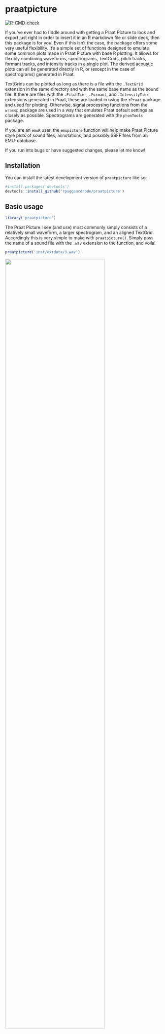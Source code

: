 
<!-- README.md is generated from README.Rmd. Please edit that file -->

# praatpicture

<!-- badges: start -->

[![R-CMD-check](https://github.com/rpuggaardrode/praatpicture/actions/workflows/R-CMD-check.yaml/badge.svg)](https://github.com/rpuggaardrode/praatpicture/actions/workflows/R-CMD-check.yaml)
<!-- badges: end -->

If you’ve ever had to fiddle around with getting a Praat Picture to look
and export just right in order to insert it in an R markdown file or
slide deck, then this package is for you! Even if this isn’t the case,
the package offers some very useful flexibility. It’s a simple set of
functions designed to emulate some common plots made in Praat Picture
with base R plotting. It allows for flexibly combining waveforms,
spectrograms, TextGrids, pitch tracks, formant tracks, and intensity
tracks in a single plot. The derived acoustic plots can all be generated
directly in R, or (except in the case of spectrograms) generated in
Praat.

TextGrids can be plotted as long as there is a file with the `.TextGrid`
extension in the same directory and with the same base name as the sound
file. If there are files with the `.PitchTier`, `.Formant`, and
`.IntensityTier` extensions generated in Praat, these are loaded in
using the `rPraat` package and used for plotting. Otherwise, signal
processing functions from the `wrassp` package are used in a way that
emulates Praat default settings as closely as possible. Spectrograms are
generated with the `phonTools` package.

If you are an `emuR` user, the `emupicture` function will help make
Praat Picture style plots of sound files, annotations, and possibly SSFF
files from an EMU-database.

If you run into bugs or have suggested changes, please let me know!

## Installation

You can install the latest development version of `praatpicture` like
so:

``` r
#install.packages('devtools')
devtools::install_github('rpuggaardrode/praatpicture')
```

## Basic usage

``` r
library('praatpicture')
```

The Praat Picture I see (and use) most commonly simply consists of a
relatively small waveform, a larger spectrogram, and an aligned
TextGrid. Accordingly this is very simple to make with `praatpicture()`.
Simply pass the name of a sound file with the `.wav` extension to the
function, and voila!

``` r
praatpicture('inst/extdata/3.wav')
```

<img src="man/figures/README-unnamed-chunk-4-1.png" width="80%" />

Often you won’t want to plot an entire sound file, but only a small
portion of it. This is no problem – simply use the `start` and `end`
arguments to tell R exactly what you want to plot. If we just want to
plot the portion between 0.5–1.1 seconds of the above file, we do it
like this:

``` r
praatpicture('inst/extdata/3.wav', start=0.5, end=1.1)
```

<img src="man/figures/README-unnamed-chunk-5-1.png" width="80%" />

Similar to the Praat defaults, only the start and end times are shown at
the bottom of the plot, and only highest frequencies and lowest
frequencies are shown next to the spectrogram, etc. We can generate more
“R-like” axis ticks by setting the arguments `min_max_only = FALSE` and
`start_end_only = FALSE`. If we want to keep the original time on the
x-axis, this can be controlled with the argument `tfrom0 = FALSE`.

``` r
praatpicture('inst/extdata/3.wav', start=0.5, end=1.1, min_max_only=FALSE, 
             start_end_only=FALSE, tfrom0=FALSE)
```

<img src="man/figures/README-unnamed-chunk-6-1.png" width="80%" />

The `frames` argument controls what kind of plot components we see. If
we weren’t interested in the TextGrid, we could set it to
`frames=c('sound', 'spectrogram')`. The `proportion` argument controls
how much space is taken up by each component; in this case, we probably
want a spectrogram that’s a little larger than the waveform, which can
be done with e.g. `proportion=c(40,60)`, setting aside 40% of the
plotting area for the waveform and 60% for the spectrogram.

``` r
praatpicture('inst/extdata/3.wav', start=0.5, end=1.1, 
             frames=c('sound', 'spectrogram'), proportion=c(40,60))
```

<img src="man/figures/README-unnamed-chunk-7-1.png" width="80%" />

## The waveform

By default, all channels of a sound file are plotted. This can be
changed with the `wave_channels` argument. If you want names next to
individual channels, this can be achieved with the `wave_channelNames`
argument, which is set to `FALSE` by default. If you want to plot the
waveform in a different color than black, this is controlled with the
`wave_color` argument:

``` r
praatpicture('inst/extdata/3.wav', start=0.5, end=1.1, 
             frames=c('sound', 'spectrogram'), proportion=c(20,80),
             wave_color='grey')
```

<img src="man/figures/README-unnamed-chunk-8-1.png" width="80%" />

## The TextGrid

By default, all tiers in the TextGrid are plotted. If we want to plot
different tiers, we can tell R using the `tiers` argument. If we were
only interested in the second and third tiers, we could call
`tiers=c(2,3)`. The `tg_focusTier` argument controls for which tiers
dotted lines are plotted on all plot components (this can be a number,
but could also be `'all'` or `'none'`. If we are not interested in
having names next to the tiers, we can set `tg_tierNames=FALSE`.

``` r
praatpicture('inst/extdata/3.wav', start=0.5, end=1.1, 
             tg_tiers=c(2,3), tg_focusTier=3, tg_tierNames=FALSE)
```

<img src="man/figures/README-unnamed-chunk-9-1.png" width="80%" />

By default, text is center aligned, but we can also align it to the left
or to the right with the `tg_alignment` argument. This doesn’t have to
be the same for all tiers!

Praat usually interprets a `_` as meaning that the following character
should be subscripted, along with a number of other formatting choices
which can be checked
[here](https://www.fon.hum.uva.nl/praat/manual/Text_styles.html). These
are not emulated by default in `praatpicture` for a number of reasons,
but can be emulated with the logical `tg_specialChar` argument, as shown
below. Be aware that this does not work with Praat’s formatting for
[special
characters](https://www.fon.hum.uva.nl/praat/manual/Special_symbols.html),
which `praatpicture` presently does not have any method for.

``` r
praatpicture('inst/extdata/3.wav', start=0.5, end=1.1, 
             tg_tiers=c(2,3), tg_focusTier=3, tg_tierNames=FALSE,
             tg_alignment=c('right', 'left'), tg_specialChar=TRUE)
```

<img src="man/figures/README-unnamed-chunk-10-1.png" width="80%" /> Text
color can be controlled with the `tg_color` argument, which takes either
a single string or a vector of strings, if you want different tiers to
have different colors. Focus tiers are shown as dotted black lines
throughout all plot components by default, but the color and line type
can be controlled with the `tg_focusTierColor` and
`tg_focusTierLineType` arguments – if there are multiple focus tiers,
line type and color can be varied. Below, we have dashed orange lines on
top of black solid lines when segment and word boundaries coincide,
using the same color scheme in the TextGrid itself.

``` r
praatpicture('inst/extdata/3.wav', start=0.5, end=1.1, 
             tg_tiers=c(2,3), tg_focusTier='all', tg_specialChar=FALSE,
             tg_focusTierColor=c('black', 'orange'), tg_color=c('black', 'orange'),
             tg_focusTierLineType=c('solid', 'aa'))
```

<img src="man/figures/README-unnamed-chunk-11-1.png" width="80%" />

## The spectrogram

Spectrograms are generated in R using the `phonTools` package. Default
settings (and the other various possible settings) are as close as
possible to those in Praat. You can change frequency range with
`spec_freqRange` and dynamic range with `spec_dynamicRange`:

``` r
praatpicture('inst/extdata/3.wav', start=0.5, end=1.1, 
             frames=c('sound', 'spectrogram'), proportion=c(30,70),
             spec_freqRange=c(0,8000), spec_dynamicRange=70)
```

<img src="man/figures/README-unnamed-chunk-12-1.png" width="80%" />

You can also change the shape and length of windows used for the Fourier
transformations, and the number of time steps at which spectra are
generated. Note that not all window shapes offered by Praat are
available in `phonTools`. Here is a broadband spectrogram using a
Bartlett window:

``` r
praatpicture('inst/extdata/3.wav', start=0.5, end=1.1, 
             frames=c('sound', 'spectrogram'), proportion=c(30,70),
             spec_windowShape='Bartlett', spec_windowLength=0.03)
```

<img src="man/figures/README-unnamed-chunk-13-1.png" width="80%" />

Spectrogram colors can be controlled with the `spec_color` argument
which takes two or more strings giving the colors of low, high, and
optionally in-between frequencies:

``` r
praatpicture('inst/extdata/3.wav', start=0.5, end=1.1, 
             frames=c('sound', 'spectrogram'), proportion=c(30,70),
             spec_color=c('darkblue', 'blue', 'cyan', 'yellow', 'orange', 
                          'brown', 'red'))
```

<img src="man/figures/README-unnamed-chunk-14-1.png" width="80%" />

## Pitch

Pitch can be plotted like so:

``` r
praatpicture('inst/extdata/3.wav', start=0.5, end=1.1, 
             frames=c('sound', 'pitch'), proportion=c(40,60))
```

<img src="man/figures/README-unnamed-chunk-15-1.png" width="80%" />

As in Praat, we can change the plot type (line or speckle?), scale, and
frequency range. Here is the same contour with a much narrower frequency
range, speckled logarithmically:

``` r
praatpicture('inst/extdata/3.wav', start=0.5, end=1.1, 
             frames=c('sound', 'pitch'), proportion=c(40,60),
             pitch_scale='logarithmic', pitch_freqRange=c(100,200),
             pitch_plotType='speckle')
```

<img src="man/figures/README-unnamed-chunk-16-1.png" width="80%" />

If we want to use semitones instead of Hz, we can set a reference level
with `pitch_semitonesRe`:

``` r
praatpicture('inst/extdata/3.wav', start=0.5, end=1.1, 
             frames=c('sound', 'pitch'), proportion=c(40,60),
             pitch_scale='semitones', pitch_semitonesRe=120,
             pitch_plotType='speckle', pitch_freqRange=c(-5,5))
```

<img src="man/figures/README-unnamed-chunk-17-1.png" width="80%" />

In all the above pitch plots, the pitch tracks themselves have been
taken from a Praat file called `1.PitchTier`. R knows that it should do
that if such a file is available. Let’s try it again for a file where
there is no equivalent `PitchTier` file available, namely `2.wav`:

``` r
list.files('inst/extdata')
#> [1] "1.Formant"       "1.IntensityTier" "1.PitchTier"     "1.TextGrid"     
#> [5] "1.wav"           "2.wav"           "3.TextGrid"      "3.wav"
```

``` r
praatpicture('inst/extdata/2.wav', start=0.7, end=1.2, 
             frames=c('sound', 'pitch'), proportion=c(40,60),
             pitch_scale='logarithmic', pitch_freqRange=c(100,200),
             pitch_plotType='speckle')
```

<img src="man/figures/README-unnamed-chunk-19-1.png" width="80%" />

No complaints from `praatpicture`! In this case the pitch track is
simply generated using the R-internal function `ksvF0()` from the
`wrassp` package. Results won’t be identical to Praat, because the
algorithms used to track pitch are different, but it should be
reasonably close – parameters are set to mimic those of Praat as closely
as possible, including using a Gaussian-like window shape. As in Praat,
you can change the time step, floor, and ceiling values used for
detemrining pitch with the `pitch_timeStep`, `pitch_floor`, and
`pitch_ceiling` arguments. Here I’ve set `pitch_floor` at a silly high
level of 120 Hz just to show the effect:

``` r
praatpicture('inst/extdata/2.wav', start=0.7, end=1.2, 
             frames=c('sound', 'pitch'), proportion=c(40,60),
             pitch_scale='logarithmic', pitch_freqRange=c(100,200),
             pitch_plotType='speckle', pitch_floor=120, pitch_timeStep=0.005)
```

<img src="man/figures/README-unnamed-chunk-20-1.png" width="80%" />

## Formants

Formants can be plotted like so:

``` r
praatpicture('inst/extdata/3.wav', start=0.5, end=1.1, 
             frames=c('sound', 'formant'), proportion=c(30,70))
```

<img src="man/figures/README-unnamed-chunk-21-1.png" width="80%" />

As above, we can vary the plot type and frequency range like so:

``` r
praatpicture('inst/extdata/3.wav', start=0.5, end=1.1, 
             frames=c('sound', 'formant'), proportion=c(30,70),
             formant_plotType='draw', formant_freqRange=c(0,3000))
```

<img src="man/figures/README-unnamed-chunk-22-1.png" width="80%" />

If formants are speckled, we can also adjust the dynamic range, such
that formants in frames with intensity below a certain threshold are not
plotted. The default (as in Praat) is 30 dB, let’s try with 40, which
should show more ‘hallucinated’ formants. This also shows how the dotted
lines indicating multiples of 1,000 Hz can be omitted with the
`formant_dottedLines` argument.

``` r
praatpicture('inst/extdata/3.wav', start=0.5, end=1.1, 
             frames=c('sound', 'formant'), proportion=c(30,70),
             formant_dynamicRange=40, formant_dottedLines = FALSE)
```

<img src="man/figures/README-unnamed-chunk-23-1.png" width="80%" />

A special argument is the logical `formant_plotOnSpec`, which when used
in combination with a spectrogram will plot formants on top of the
spectrogram. Formant colors can be controlled with the `formant_color`
argument, which is either a single string or a vector; in the latter
case, different formants will have different colors. This applies
whether formants are plotted on their own or with a spectrogram.

``` r
praatpicture('inst/extdata/3.wav', start=0.5, end=1.1, 
             frames=c('sound', 'spectrogram'), proportion=c(30,70),
             formant_plotOnSpec=TRUE, 
             formant_color=c('red', 'blue', 'white', 'green'))
```

<img src="man/figures/README-unnamed-chunk-24-1.png" width="80%" />

As we saw with pitch above, these formant tracks all come from a Praat
file. If there wasn’t one available, formants would be tracked using the
`forest()` function from the `wrassp()` package:

``` r
praatpicture('inst/extdata/2.wav', start=0.7, end=1.2, 
             frames=c('sound', 'formant'), proportion=c(30,70))
```

<img src="man/figures/README-unnamed-chunk-25-1.png" width="80%" />

Most of the arguments that can be changed in Praat can also be changed
here, including the time step, maximum number of formants, and window
length. Unfortunately, `forest()` doesn’t allow us to change reference
levels for the individual formants.

``` r
praatpicture('inst/extdata/2.wav', start=0.7, end=1.2, 
             frames=c('sound', 'formant'), proportion=c(30,70),
             formant_maxN=4, formant_timeStep=0.01,
             formant_windowLength=0.05)
```

<img src="man/figures/README-unnamed-chunk-26-1.png" width="80%" />

In lieu of changing reference levels, a useful `forest()` argument which
we can also set with `praatpicture` is `gender`, set here to reflect
that this is a female speaker:

``` r
praatpicture('inst/extdata/2.wav', start=0.7, end=1.2, 
             frames=c('sound', 'formant'), proportion=c(30,70),
             formant_maxN=4, formant_timeStep=0.01,
             formant_windowLength=0.05, gender='f')
```

<img src="man/figures/README-unnamed-chunk-27-1.png" width="80%" />

## Intensity

Intensity can be plotted like so:

``` r
praatpicture('inst/extdata/3.wav', start=0.5, end=1.1, 
             frames=c('sound', 'intensity'), proportion=c(30,70))
```

<img src="man/figures/README-unnamed-chunk-28-1.png" width="80%" />

The plotting range can be changed with `intensity_range`. This is
plotted from an `IntensityTier` Praat file – if one isn’t available, it
is calculated using the `rmsana()` function from `wrassp`:

``` r
praatpicture('inst/extdata/2.wav', start=0.7, end=1.2, 
             frames=c('sound', 'intensity'), proportion=c(30,70))
```

<img src="man/figures/README-unnamed-chunk-29-1.png" width="80%" />

As in Praat, we can edit time step and minimum pitch values. Here I’ve
plotted it with a very low resolution just to demonstrate:

``` r
praatpicture('inst/extdata/2.wav', start=0.7, end=1.2, 
             frames=c('sound', 'intensity'), proportion=c(30,70),
             intensity_timeStep=0.05)
```

<img src="man/figures/README-unnamed-chunk-30-1.png" width="80%" />

## Drawing rectangles and arrows

`praatpicture` allows you to draw arrows or rectangles on individual
plot components using the `draw_rectangle` and `draw_arrow` arguments.
This is done using the base R plotting functions `rect()` and
`arrows()`. It works like this: You pass the argument a vector
containing first the plot component to draw on, and then further
arguments you want to pass on to `rect()` or `arrows()`; the first four
of these should be coordinates on the x and y axis. Here’s an example
which draws a rectangle on the spectrogram between 0.15–0.2 seconds, and
between 500–4000 Hz.

``` r
praatpicture('inst/extdata/3.wav', start=0.5, end=1.1, 
             frames=c('sound', 'spectrogram'), proportion=c(30,70),
             start_end_only=FALSE, min_max_only=FALSE,
             draw_rectangle=c('spectrogram', 0.15, 500, 0.2, 4000))
```

<img src="man/figures/README-unnamed-chunk-31-1.png" width="80%" />

If you want to draw multiple rectangles or multiple arrows, you can pass
a list containing vectors with plotting information.

``` r
praatpicture('inst/extdata/3.wav', start=0.5, end=1.1, 
             frames=c('sound', 'spectrogram'), proportion=c(30,70),
             start_end_only=FALSE, min_max_only=FALSE,
             draw_rectangle=list(
               c('spectrogram', 0.15, 500, 0.2, 4000, border='blue'),
               c('sound', 0.15, -0.01, 0.2, 0.01, border='red')),
             draw_arrow=c('spectrogram', 0.5, 1000, 0.42, 2000, col='darkgreen',
                          lwd=3))
```

<img src="man/figures/README-unnamed-chunk-32-1.png" width="80%" />

## Plotting EMU data

If you are an `emuR` user, the function `emupicture()` can do
essentially the same as `praatpicture()`, but with data that you have in
an EMU database. Let’s have a look – I’ll create a temporary EMU
database here:

``` r
library(emuR)
#> 
#> Vedhæfter pakke: 'emuR'
#> Det følgende objekt er maskeret fra 'package:base':
#> 
#>     norm
create_emuRdemoData(tempdir())
db_path <- paste0(tempdir(), '/emuR_demoData/ae_emuDB')
db <- load_emuDB(db_path)
#> INFO: Loading EMU database from C:\Users\rasmu\AppData\Local\Temp\RtmpMtOtkH/emuR_demoData/ae_emuDB... (7 bundles found)
#>   |                                                                              |                                                                      |   0%  |                                                                              |==========                                                            |  14%  |                                                                              |====================                                                  |  29%  |                                                                              |==============================                                        |  43%  |                                                                              |========================================                              |  57%  |                                                                              |==================================================                    |  71%  |                                                                              |============================================================          |  86%  |                                                                              |======================================================================| 100%
```

These are the bundles available in the demo database:

``` r
list_bundles(db)
#> # A tibble: 7 × 2
#>   session name    
#>   <chr>   <chr>   
#> 1 0000    msajc003
#> 2 0000    msajc010
#> 3 0000    msajc012
#> 4 0000    msajc015
#> 5 0000    msajc022
#> 6 0000    msajc023
#> 7 0000    msajc057
```

We can create a Praat Picture style plot of the bundle `msajc003` like
so (selecting just a snippet of the file, and showing just two tiers,
because there are a *lot* of annotation levels in this database)

``` r
emupicture(db, bundle='msajc003', tg_tiers=c('Text', 'Tone'), start=0.2, end=1.2)
```

<img src="man/figures/README-unnamed-chunk-35-1.png" width="80%" />

All the plotting options we’ve seen above are also available with
`emupicture()`. Additionally, if you have track data for pitch,
formants, or intensity stored as SSFF files, you can plot these. Let’s
see whether there are any SSFF tracks available in our database:

``` r
list_ssffTrackDefinitions(db)
#>   name columnName fileExtension fileFormat
#> 1  dft        dft           dft       ssff
#> 2   fm         fm           fms       ssff
```

Yup, we have spectral data (`dft`) and formant data `fm`. The formant
data can be used for plotting formant tracks, if we select `formant` as
one of our `frames`, and pass the formant track file extension `fms` to
the argument `formant_ssffExt`. This will produce a Praat Picture style
plot from an EMU-DB sound file using SSFF track data! Neat!

``` r
emupicture(db, bundle='msajc003', frames=c('sound', 'formant'), 
           proportion=c(30,70), start=0.2, end=1.2,
           formant_ssffExt='fms')
```

<img src="man/figures/README-unnamed-chunk-37-1.png" width="80%" />
